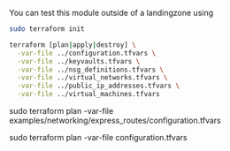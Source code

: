 You can test this module outside of a landingzone using

```bash
sudo terraform init

terraform [plan|apply|destroy] \
  -var-file ../configuration.tfvars \
  -var-file ../keyvaults.tfvars \
  -var-file ../nsg_definitions.tfvars \
  -var-file ../virtual_networks.tfvars \
  -var-file ../public_ip_addresses.tfvars \
  -var-file ../virtual_machines.tfvars


```

sudo terraform plan -var-file examples/networking/express_routes/configuration.tfvars

sudo terraform plan -var-file configuration.tfvars
